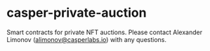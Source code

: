 # casper-private-auction

Smart contracts for private NFT auctions. Please contact Alexander Limonov (alimonov@casperlabs.io) with any questions.
